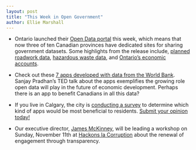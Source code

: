 ```yaml
---
layout: post
title: "This Week in Open Government"
author: Ellie Marshall
---
```

- Ontario launched their [Open Data portal](http://www.ontario.ca/government/open-data-ontario) this week, which means that now three of ten Canadian provinces have dedicated sites for sharing government datasets. Some highlights from the release include, [planned roadwork data](http://www.ontario.ca/driving-and-roads/planned-roadwork), [hazardous waste data](http://www.ontario.ca/environment-and-energy/hazardous-waste-data), and [Ontario’s economic accounts](http://www.ontario.ca/business-and-economy/ontario-economic-accounts).

- Check out these [7 apps developed with data from the World Bank](http://blog.ted.com/2012/10/30/the-world-banks-open-data-7-apps-to-play-with/). Sanjay Pradhan’s TED talk about the apps exemplifies the growing role open data will play in the future of economic development. Perhaps there is an app to benefit Canadians in all this data?

- If you live in Calgary, the city is [conducting a survey](http://www.acceleratoryyc.com/post/35298673908/open-data-survey-for-the-city-of-calgary) to determine which kind of apps would be most beneficial to residents. [Submit your opinion today!](http://fluidsurveys.com/s/opendata/)

- Our executive director, [James McKinney](http://www.linkedin.com/in/mckinneyjames), will be leading a workshop on Sunday, November 11th at [Hackons la Corruption](http://quebecouvert.org/events/hackonslacorruption/) about the renewal of engagement through transparency.  
